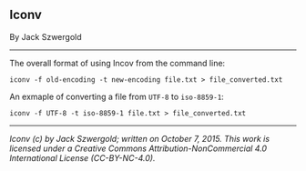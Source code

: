 ## Iconv

By Jack Szwergold

***

The overall format of using Incov from the command line:

	iconv -f old-encoding -t new-encoding file.txt > file_converted.txt

An exmaple of converting a file from `UTF-8` to `iso-8859-1`:

	iconv -f UTF-8 -t iso-8859-1 file.txt > file_converted.txt

***

*Iconv (c) by Jack Szwergold; written on October 7, 2015. This work is licensed under a Creative Commons Attribution-NonCommercial 4.0 International License (CC-BY-NC-4.0).*